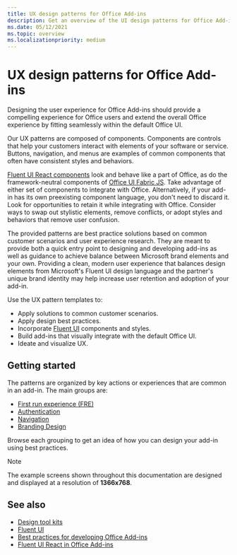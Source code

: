 ```yaml
---
title: UX design patterns for Office Add-ins
description: Get an overview of the UI design patterns for Office Add-ins, including patterns for navigation, authentication, first-run, and branding.
ms.date: 05/12/2021
ms.topic: overview
ms.localizationpriority: medium
---
```


# UX design patterns for Office Add-ins

Designing the user experience for Office Add-ins should provide a compelling experience for Office users and extend the overall Office experience by fitting seamlessly within the default Office UI.  

Our UX patterns are composed of components. Components are controls that help your customers interact with elements of your software or service. Buttons, navigation, and menus are examples of common components that often have consistent styles and behaviors.

[Fluent UI React components](using-office-ui-fabric-react.md) look and behave like a part of Office, as do the framework-neutral components of [Office UI Fabric JS](fabric-core.md). Take advantage of either set of components to integrate with Office. Alternatively, if your add-in has its own preexisting component language, you don't need to discard it. Look for opportunities to retain it while integrating with Office. Consider ways to swap out stylistic elements, remove conflicts, or adopt styles and behaviors that remove user confusion.

The provided patterns are best practice solutions based on common customer scenarios and user experience research. They are meant to provide both a quick entry point to designing and developing add-ins as well as guidance to achieve balance between Microsoft brand elements and your own. Providing a clean, modern user experience that balances design elements from Microsoft's Fluent UI design language and the partner's unique brand identity may help increase user retention and adoption of your add-in.

Use the UX pattern templates to:

* Apply solutions to common customer scenarios.
* Apply design best practices.
* Incorporate [Fluent UI](https://developer.microsoft.com/fluentui#/get-started) components and styles.
* Build add-ins that visually integrate with the default Office UI.
* Ideate and visualize UX.

## Getting started

The patterns are organized by key actions or experiences that are common in an add-in. The main groups are:

* [First run experience (FRE)](../design/first-run-experience-patterns.md)
* [Authentication](../design/authentication-patterns.md)
* [Navigation](../design/navigation-patterns.md)
* [Branding Design](../design/branding-patterns.md)

Browse each grouping to get an idea of how you can design your add-in using best practices.

> [!NOTE]
> The example screens shown throughout this documentation are designed and displayed at a resolution of **1366x768**.

## See also

* [Design tool kits](design-toolkits.md)
* [Fluent UI](https://developer.microsoft.com/fluentui#)
* [Best practices for developing Office Add-ins](../concepts/add-in-development-best-practices.md)
* [Fluent UI React in Office Add-ins](using-office-ui-fabric-react.md)
